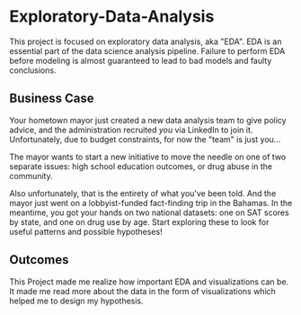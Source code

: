 # Exploratory-Data-Analysis
This project is focused on exploratory data analysis, aka "EDA". EDA is an essential part of the data science analysis pipeline. Failure to perform EDA before modeling is almost guaranteed to lead to bad models and faulty conclusions.

## Business Case

Your hometown mayor just created a new data analysis team to give policy advice, and the administration recruited _you_ via LinkedIn to join it. Unfortunately, due to budget constraints, for now the "team" is just you...

The mayor wants to start a new initiative to move the needle on one of two separate issues: high school education outcomes, or drug abuse in the community.

Also unfortunately, that is the entirety of what you've been told. And the mayor just went on a lobbyist-funded fact-finding trip in the Bahamas. In the meantime, you got your hands on two national datasets: one on SAT scores by state, and one on drug use by age. Start exploring these to look for useful patterns and possible hypotheses!

## Outcomes
This Project made me realize how important EDA and visualizations can be. It made me read more about the data in the form of visualizations which helped me to design my hypothesis.

